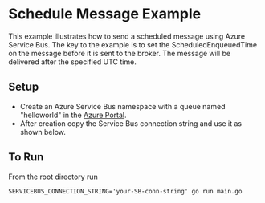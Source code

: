 # Schedule Message Example

This example illustrates how to send a scheduled message using Azure Service Bus. The key to the example is to set the
ScheduledEnqueuedTime on the message before it is sent to the broker. The message will be delivered after the specified
UTC time.

## Setup
- Create an Azure Service Bus namespace with a queue named "helloworld" in the [Azure Portal](https://protal.azure.com).
- After creation copy the Service Bus connection string and use it as shown below.


## To Run
From the root directory run 
```
SERVICEBUS_CONNECTION_STRING='your-SB-conn-string' go run main.go
```